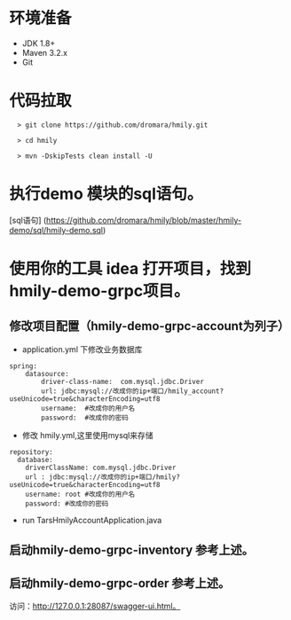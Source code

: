 # 环境准备
- JDK 1.8+
- Maven 3.2.x
- Git

# 代码拉取
```
  > git clone https://github.com/dromara/hmily.git

  > cd hmily

  > mvn -DskipTests clean install -U
```

# 执行demo 模块的sql语句。
[sql语句] (https://github.com/dromara/hmily/blob/master/hmily-demo/sql/hmily-demo.sql)

# 使用你的工具 idea 打开项目，找到hmily-demo-grpc项目。
## 修改项目配置（hmily-demo-grpc-account为列子）
- application.yml 下修改业务数据库     
```
spring:
    datasource:
        driver-class-name:  com.mysql.jdbc.Driver
        url: jdbc:mysql://改成你的ip+端口/hmily_account?useUnicode=true&characterEncoding=utf8
        username:  #改成你的用户名
        password:  #改成你的密码
```
- 修改 hmily.yml,这里使用mysql来存储     
```
repository:
  database:
    driverClassName: com.mysql.jdbc.Driver
    url : jdbc:mysql://改成你的ip+端口/hmily?useUnicode=true&characterEncoding=utf8
    username: root #改成你的用户名
    password: #改成你的密码
```

- run TarsHmilyAccountApplication.java

## 启动hmily-demo-grpc-inventory 参考上述。

## 启动hmily-demo-grpc-order 参考上述。

访问：http://127.0.0.1:28087/swagger-ui.html。
